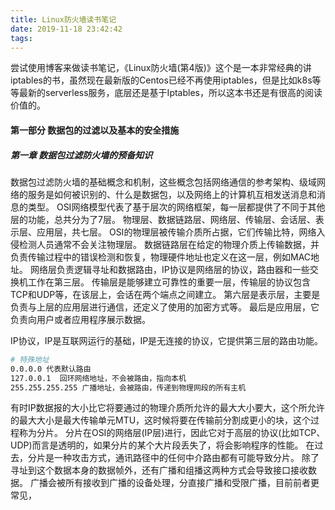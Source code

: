 ```yaml
---
title: Linux防火墙读书笔记
date: 2019-11-18 23:42:42
tags:
---
```

尝试使用博客来做读书笔记，《Linux防火墙(第4版)》这个是一本非常经典的讲iptables的书，虽然现在最新版的Centos已经不再使用iptables，但是比如k8s等等最新的serverless服务，底层还是基于Iptables，所以这本书还是有很高的阅读价值的。
#### 第一部分 数据包的过滤以及基本的安全措施
##### 第一章 数据包过滤防火墙的预备知识
数据包过滤防火墙的基础概念和机制，这些概念包括网络通信的参考架构、级域网络的服务是如何被识别的、什么是数据包，以及网络上的计算机互相发送消息和消息的类型。
OSI网络模型代表了基于层次的网络框架，每一层都提供了不同于其他层的功能，总共分为了7层。
物理层、数据链路层、网络层、传输层、会话层、表示层、应用层，共七层。
OSI的物理层被传输介质所占据，它们传输比特，网络入侵检测人员通常不会关注物理层。
数据链路层在给定的物理介质上传输数据，并负责传输过程中的错误检测和恢复，物理硬件地址也定义在这一层，例如MAC地址。
网络层负责逻辑寻址和数据路由，IP协议是网络层的协议，路由器和一些交换机工作在第三层。
传输层是能够建立可靠性的重要一层，传输层的协议包含TCP和UDP等，在该层上，会话在两个端点之间建立。
第六层是表示层，主要是负责与上层的应用层进行通信，还定义了使用的加密方式等。
最后是应用层，它负责向用户或者应用程序展示数据。


IP协议，IP是互联网运行的基础，IP是无连接的协议，它提供第三层的路由功能。
```bash 
# 特殊地址
0.0.0.0 代表默认路由
127.0.0.1  回环网络地址，不会被路由，指向本机
255.255.255.255 广播地址，会被路由，传递到物理网段的所有主机
```
有时IP数据报的大小比它将要通过的物理介质所允许的最大大小要大，这个所允许的最大大小是最大传输单元MTU，这时候将要在传输前分割成更小的块，这个过程称为分片。
分片在OSI的网络层(IP层)进行，因此它对于高层的协议(比如TCP、UDP)而言是透明的，如果分片的某个大片段丢失了，将会影响程序的性能。
在过去，分片是一种攻击方式，通讯路径中的任何中介路由都有可能导致分片。
除了寻址到这个数据本身的数据帧外，还有广播和组播这两种方式会导致接口接收数据。
广播会被所有接收到广播的设备处理，分直接广播和受限广播，目前前者更常见，
